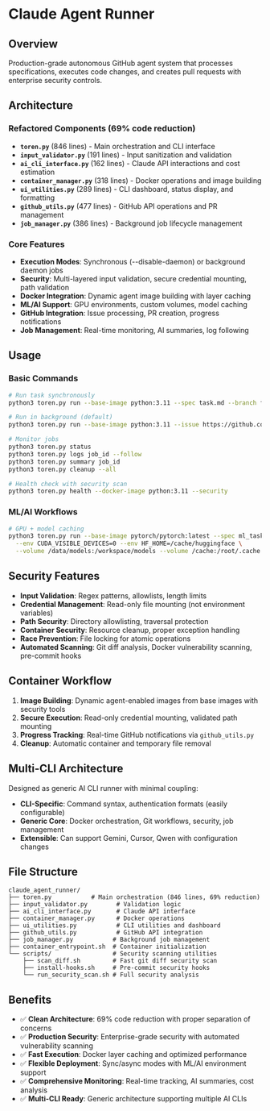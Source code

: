 # Claude Agent Runner

## Overview
Production-grade autonomous GitHub agent system that processes specifications, executes code changes, and creates pull requests with enterprise security controls.

## Architecture

### Refactored Components (69% code reduction)
- **`toren.py`** (846 lines) - Main orchestration and CLI interface
- **`input_validator.py`** (191 lines) - Input sanitization and validation  
- **`ai_cli_interface.py`** (162 lines) - Claude API interactions and cost estimation
- **`container_manager.py`** (318 lines) - Docker operations and image building
- **`ui_utilities.py`** (289 lines) - CLI dashboard, status display, and formatting
- **`github_utils.py`** (477 lines) - GitHub API operations and PR management
- **`job_manager.py`** (386 lines) - Background job lifecycle management

### Core Features
- **Execution Modes**: Synchronous (--disable-daemon) or background daemon jobs
- **Security**: Multi-layered input validation, secure credential mounting, path validation
- **Docker Integration**: Dynamic agent image building with layer caching
- **ML/AI Support**: GPU environments, custom volumes, model caching
- **GitHub Integration**: Issue processing, PR creation, progress notifications
- **Job Management**: Real-time monitoring, AI summaries, log following

## Usage

### Basic Commands
```bash
# Run task synchronously
python3 toren.py run --base-image python:3.11 --spec task.md --branch fix/bug

# Run in background (default)
python3 toren.py run --base-image python:3.11 --issue https://github.com/user/repo/issues/123 --branch fix/issue-123

# Monitor jobs
python3 toren.py status
python3 toren.py logs job_id --follow
python3 toren.py summary job_id
python3 toren.py cleanup --all

# Health check with security scan
python3 toren.py health --docker-image python:3.11 --security
```

### ML/AI Workflows
```bash
# GPU + model caching
python3 toren.py run --base-image pytorch/pytorch:latest --spec ml_task.md --branch fix/training \
  --env CUDA_VISIBLE_DEVICES=0 --env HF_HOME=/cache/huggingface \
  --volume /data/models:/workspace/models --volume /cache:/root/.cache
```

## Security Features
- **Input Validation**: Regex patterns, allowlists, length limits
- **Credential Management**: Read-only file mounting (not environment variables)
- **Path Security**: Directory allowlisting, traversal protection
- **Container Security**: Resource cleanup, proper exception handling
- **Race Prevention**: File locking for atomic operations
- **Automated Scanning**: Git diff analysis, Docker vulnerability scanning, pre-commit hooks

## Container Workflow
1. **Image Building**: Dynamic agent-enabled images from base images with security tools
2. **Secure Execution**: Read-only credential mounting, validated path mounting
3. **Progress Tracking**: Real-time GitHub notifications via `github_utils.py`
4. **Cleanup**: Automatic container and temporary file removal

## Multi-CLI Architecture
Designed as generic AI CLI runner with minimal coupling:
- **CLI-Specific**: Command syntax, authentication formats (easily configurable)
- **Generic Core**: Docker orchestration, Git workflows, security, job management
- **Extensible**: Can support Gemini, Cursor, Qwen with configuration changes

## File Structure
```
claude_agent_runner/
├── toren.py           # Main orchestration (846 lines, 69% reduction)
├── input_validator.py        # Validation logic
├── ai_cli_interface.py       # Claude API interface  
├── container_manager.py      # Docker operations
├── ui_utilities.py           # CLI utilities and dashboard
├── github_utils.py           # GitHub API integration
├── job_manager.py           # Background job management
├── container_entrypoint.sh  # Container initialization
└── scripts/                 # Security scanning utilities
    ├── scan_diff.sh         # Fast git diff security scan
    ├── install-hooks.sh     # Pre-commit security hooks
    └── run_security_scan.sh # Full security analysis
```

## Benefits
- ✅ **Clean Architecture**: 69% code reduction with proper separation of concerns
- ✅ **Production Security**: Enterprise-grade security with automated vulnerability scanning
- ✅ **Fast Execution**: Docker layer caching and optimized performance
- ✅ **Flexible Deployment**: Sync/async modes with ML/AI environment support
- ✅ **Comprehensive Monitoring**: Real-time tracking, AI summaries, cost analysis
- ✅ **Multi-CLI Ready**: Generic architecture supporting multiple AI CLIs